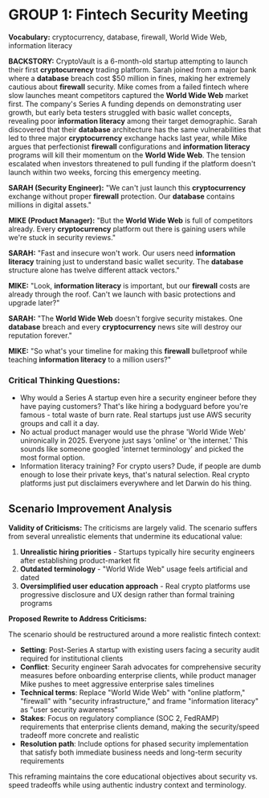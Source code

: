 # GROUP 1: Fintech Security Meeting

**Vocabulary:** cryptocurrency, database, firewall, World Wide Web, information literacy

**BACKSTORY:** CryptoVault is a 6-month-old startup attempting to launch their first **cryptocurrency** trading platform. Sarah joined from a major bank where a **database** breach cost $50 million in fines, making her extremely cautious about **firewall** security. Mike comes from a failed fintech where slow launches meant competitors captured the **World Wide Web** market first. The company's Series A funding depends on demonstrating user growth, but early beta testers struggled with basic wallet concepts, revealing poor **information literacy** among their target demographic. Sarah discovered that their **database** architecture has the same vulnerabilities that led to three major **cryptocurrency** exchange hacks last year, while Mike argues that perfectionist **firewall** configurations and **information literacy** programs will kill their momentum on the **World Wide Web**. The tension escalated when investors threatened to pull funding if the platform doesn't launch within two weeks, forcing this emergency meeting.

**SARAH (Security Engineer):** "We can't just launch this **cryptocurrency** exchange without proper **firewall** protection. Our **database** contains millions in digital assets."

**MIKE (Product Manager):** "But the **World Wide Web** is full of competitors already. Every **cryptocurrency** platform out there is gaining users while we're stuck in security reviews."

**SARAH:** "Fast and insecure won't work. Our users need **information literacy** training just to understand basic wallet security. The **database** structure alone has twelve different attack vectors."

**MIKE:** "Look, **information literacy** is important, but our **firewall** costs are already through the roof. Can't we launch with basic protections and upgrade later?"

**SARAH:** "The **World Wide Web** doesn't forgive security mistakes. One **database** breach and every **cryptocurrency** news site will destroy our reputation forever."

**MIKE:** "So what's your timeline for making this **firewall** bulletproof while teaching **information literacy** to a million users?"

### Critical Thinking Questions:
- Why would a Series A startup even hire a security engineer before they have paying customers? That's like hiring a bodyguard before you're famous - total waste of burn rate. Real startups just use AWS security groups and call it a day.
- No actual product manager would use the phrase 'World Wide Web' unironically in 2025. Everyone just says 'online' or 'the internet.' This sounds like someone googled 'internet terminology' and picked the most formal option.
- Information literacy training? For crypto users? Dude, if people are dumb enough to lose their private keys, that's natural selection. Real crypto platforms just put disclaimers everywhere and let Darwin do his thing.

## Scenario Improvement Analysis

**Validity of Criticisms:** The criticisms are largely valid. The scenario suffers from several unrealistic elements that undermine its educational value:

1. **Unrealistic hiring priorities** - Startups typically hire security engineers after establishing product-market fit
2. **Outdated terminology** - "World Wide Web" usage feels artificial and dated
3. **Oversimplified user education approach** - Real crypto platforms use progressive disclosure and UX design rather than formal training programs

**Proposed Rewrite to Address Criticisms:**

The scenario should be restructured around a more realistic fintech context:

- **Setting**: Post-Series A startup with existing users facing a security audit required for institutional clients
- **Conflict**: Security engineer Sarah advocates for comprehensive security measures before onboarding enterprise clients, while product manager Mike pushes to meet aggressive enterprise sales timelines
- **Technical terms**: Replace "World Wide Web" with "online platform," "firewall" with "security infrastructure," and frame "information literacy" as "user security awareness"
- **Stakes**: Focus on regulatory compliance (SOC 2, FedRAMP) requirements that enterprise clients demand, making the security/speed tradeoff more concrete and realistic
- **Resolution path**: Include options for phased security implementation that satisfy both immediate business needs and long-term security requirements

This reframing maintains the core educational objectives about security vs. speed tradeoffs while using authentic industry context and terminology.